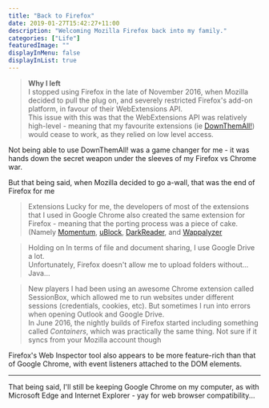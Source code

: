 ```yaml
---
title: "Back to Firefox"
date: 2019-01-27T15:42:27+11:00
description: "Welcoming Mozilla Firefox back into my family."
categories: ["Life"]
featuredImage: ""
displayInMenu: false
displayInList: true
---
```


> **Why I left**  
I stopped using Firefox in the late of November 2016, when Mozilla decided to pull the plug on, and severely restricted Firefox's add-on platform, in favour of their WebExtensions API.  
This issue with this was that the WebExtensions API was relatively high-level - meaning that my favourite extensions (ie [DownThemAll!](https://www.downthemall.org/re-downthemall-and-webextensions-or-why-why-i-am-done-with-mozilla/)) would cease to work, as they relied on low level access.

Not being able to use DownThemAll! was a game changer for me - it was hands down the secret weapon under the sleeves of my Firefox vs Chrome war.

But that being said, when Mozilla decided to go a-wall, that was the end of Firefox for me

> Extensions
Lucky for me, the developers of most of the extensions that I used in Google Chrome also created the same extension for Firefox - meaning that the porting process was a piece of cake. (Namely [Momentum](https://momentumdash.com/), [uBlock](https://github.com/gorhill/uBlock#ublock-origin), [DarkReader](https://darkreader.org/), and [Wappalyzer](https://www.wappalyzer.com/) 

> Holding on
In terms of file and document sharing, I use Google Drive a lot.  
Unfortunately, Firefox doesn't allow me to upload folders without... Java...

> New players
I had been using an awesome Chrome extension called SessionBox, which allowed me to run websites under different sessions (credentials, cookies, etc). But sometimes I run into errors when opening Outlook and Google Drive.  
In June 2016, the nightly builds of Firefox started including something called _Containers_, which was practically the same thing.
Not sure if it syncs from your Mozilla account though

Firefox's Web Inspector tool also appears to be more feature-rich than that of Google Chrome, with event listeners attached to the DOM elements.

---

That being said,  I'll still be keeping Google Chrome on my computer, as with Microsoft Edge and Internet Explorer - yay for web browser compatibility...